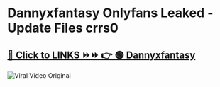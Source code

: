 
 # Dannyxfantasy Onlyfans Leaked - Update Files crrs0

## <h2><a href="https://clipsfans.com/Dannyxfantasy&ref=git">🔗 Click to LINKS ⏩⏩ 👉 🟢 Dannyxfantasy </a></h2>

<a href="https://clipsfans.com/Dannyxfantasy&ref=git" rel="nofollow" data-target="animated-image.originalLink"><img src="https://i.ibb.co.com/xMMVF88/686577567.gif" alt="Viral Video Original" style="max-width: 100%; display: inline-block;" data-target="animated-image.originalImage"></a>

